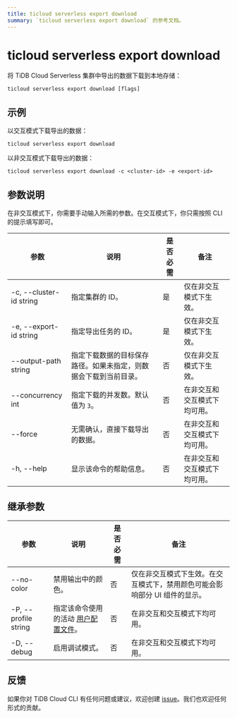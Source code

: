 ```yaml
---
title: ticloud serverless export download
summary: `ticloud serverless export download` 的参考文档。
---
```


# ticloud serverless export download

将 TiDB Cloud Serverless 集群中导出的数据下载到本地存储：

```shell
ticloud serverless export download [flags]
```

## 示例

以交互模式下载导出的数据：

```shell
ticloud serverless export download
```

以非交互模式下载导出的数据：

```shell
ticloud serverless export download -c <cluster-id> -e <export-id>
```

## 参数说明

在非交互模式下，你需要手动输入所需的参数。在交互模式下，你只需按照 CLI 的提示填写即可。

| 参数                      | 说明                                                                                                                        | 是否必需 | 备注                                               |
|---------------------------|-----------------------------------------------------------------------------------------------------------------------------|----------|----------------------------------------------------|
| -c, --cluster-id string   | 指定集群的 ID。                                                                                                             | 是       | 仅在非交互模式下生效。                            |
| -e, --export-id string    | 指定导出任务的 ID。                                                                                                         | 是       | 仅在非交互模式下生效。                            |
| --output-path string      | 指定下载数据的目标保存路径。如果未指定，则数据会下载到当前目录。                                                            | 否       | 仅在非交互模式下生效。                            |
| --concurrency int         | 指定下载的并发数。默认值为 `3`。                                                                                            | 否       | 在非交互和交互模式下均可用。                      |
| --force                   | 无需确认，直接下载导出的数据。                                                                                              | 否       | 在非交互和交互模式下均可用。                      |
| -h, --help                | 显示该命令的帮助信息。                                                                                                      | 否       | 在非交互和交互模式下均可用。                      |

## 继承参数

| 参数                   | 说明                                                                                                   | 是否必需 | 备注                                                                                   |
|------------------------|--------------------------------------------------------------------------------------------------------|----------|----------------------------------------------------------------------------------------|
| --no-color             | 禁用输出中的颜色。                                                                                     | 否       | 仅在非交互模式下生效。在交互模式下，禁用颜色可能会影响部分 UI 组件的显示。             |
| -P, --profile string   | 指定该命令使用的活动 [用户配置文件](/tidb-cloud/cli-reference.md#user-profile)。                       | 否       | 在非交互和交互模式下均可用。                                                          |
| -D, --debug            | 启用调试模式。                                                                                         | 否       | 在非交互和交互模式下均可用。                                                          |

## 反馈

如果你对 TiDB Cloud CLI 有任何问题或建议，欢迎创建 [issue](https://github.com/tidbcloud/tidbcloud-cli/issues/new/choose)。我们也欢迎任何形式的贡献。